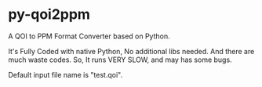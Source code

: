 # py-qoi2ppm
A QOI to PPM Format Converter based on Python.


It's Fully Coded with native Python, No additional libs needed.
And there are much waste codes.
So, It runs VERY SLOW, and may has some bugs.


Default input file name is "test.qoi".
